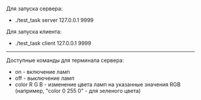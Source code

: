 Для запуска сервера:
* ./test_task server 127.0.0.1 9999

Для запуска клиента:
* ./test_task client 127.0.0.1 9999

----------------------------------------

Доступные команды для терминала сервера:
* on - включение ламп
* off - выключение ламп
* color R G B - изменение цвета ламп на указанные значения RGB (например, "color 0 255 0" - для зеленого цвета)
